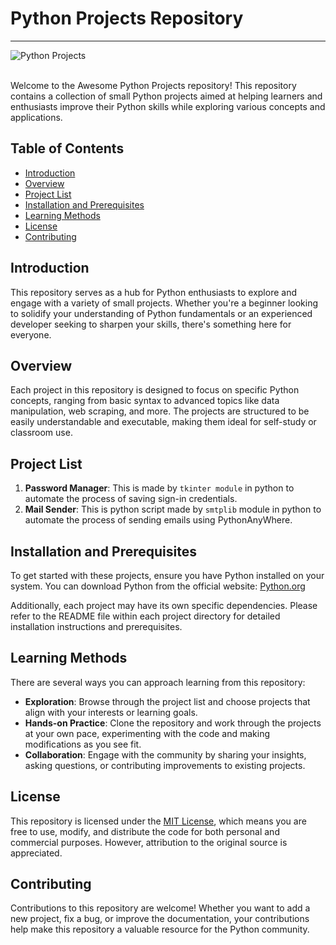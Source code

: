 # Python Projects Repository
----------------------------
<div>
    <img src="https://media.geeksforgeeks.org/wp-content/uploads/20201123152927/PythonProjects11.png" alt="Python Projects"></img>
</div>
</br>

Welcome to the Awesome Python Projects repository! This repository contains a collection of small Python projects aimed at helping learners and enthusiasts improve their Python skills while exploring various concepts and applications.

## Table of Contents

- [Introduction](#introduction)
- [Overview](#overview)
- [Project List](#project-list)
- [Installation and Prerequisites](#installation-and-prerequisites)
- [Learning Methods](#learning-methods)
- [License](#license)
- [Contributing](#contributing)

## Introduction

This repository serves as a hub for Python enthusiasts to explore and engage with a variety of small projects. Whether you're a beginner looking to solidify your understanding of Python fundamentals or an experienced developer seeking to sharpen your skills, there's something here for everyone.

## Overview

Each project in this repository is designed to focus on specific Python concepts, ranging from basic syntax to advanced topics like data manipulation, web scraping, and more. The projects are structured to be easily understandable and executable, making them ideal for self-study or classroom use.

## Project List

1. **Password Manager**: This is made by `tkinter module` in python to automate the process of saving sign-in credentials.
2. **Mail Sender**: This is python script made by `smtplib` module in python to automate the process of sending emails using PythonAnyWhere.

## Installation and Prerequisites

To get started with these projects, ensure you have Python installed on your system. You can download Python from the official website: [Python.org](https://www.python.org/)

Additionally, each project may have its own specific dependencies. Please refer to the README file within each project directory for detailed installation instructions and prerequisites.

## Learning Methods

There are several ways you can approach learning from this repository:

- **Exploration**: Browse through the project list and choose projects that align with your interests or learning goals.
- **Hands-on Practice**: Clone the repository and work through the projects at your own pace, experimenting with the code and making modifications as you see fit.
- **Collaboration**: Engage with the community by sharing your insights, asking questions, or contributing improvements to existing projects.

## License

This repository is licensed under the [MIT License](https://github.com/harsh-a-parihar/Small-Projects-in-Python/blob/master/LICENSE), which means you are free to use, modify, and distribute the code for both personal and commercial purposes. However, attribution to the original source is appreciated.

## Contributing

Contributions to this repository are welcome! Whether you want to add a new project, fix a bug, or improve the documentation, your contributions help make this repository a valuable resource for the Python community.
